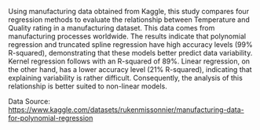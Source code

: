 Using manufacturing data obtained from Kaggle, this study compares four regression methods to evaluate the relationship between Temperature and Quality rating in a manufacturing dataset. This data comes from manufacturing processes worldwide. The results indicate that polynomial regression and truncated spline regression have high accuracy levels (99% R-squared), demonstrating that these models better predict data variability. Kernel regression follows with an R-squared of 89%. Linear regression, on the other hand, has a lower accuracy level (21% R-squared), indicating that explaining variability is rather difficult. Consequently, the analysis of this relationship is better suited to non-linear models.

Data Source: https://www.kaggle.com/datasets/rukenmissonnier/manufacturing-data-for-polynomial-regression
